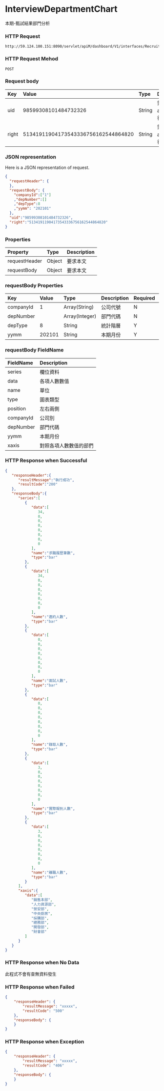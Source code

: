 # InterviewDepartmentChart
本期-甄試結果部門分析

### HTTP Request
```
http://59.124.100.151:8090/servlet/apiM/dashboard/V1/interfaces/RecruitDemandResult/InterviewDepartmentChart
```

### HTTP Request Mehod
```
POST
```

### Request body
| Key | Value | Type | Description |
|:----------|:-------------|:-----|:------------|
| uid | 98599308101484732326 | String | 需透過apiLogin取得
| right | 51341911904173543336756162544864820 | String | 需透過apiLogin取得 |

### JSON representation
Here is a JSON representation of request.
```json
{
  "requestHeader": {
  },
  "requestBody": {
    "companyId":["1"]
    ,"depNumber":[]
    ,"depType":8
    ,"yymm": "202101"
  },
  "uid":"98599308101484732326",
  "right":"51341911904173543336756162544864820"
}
```

### Properties
| Property | Type | Description |
|:---------|:-----|:------------|
| requestHeader | Object | 要求本文 |
| requestBody | Object | 要求本文 |

### requestBody Properties
| Key | Value | Type | Description | Required | Format |
|:----------|:-------------|:-----|:------------|:------------|:------------|
| companyId | 1 | Array(String) | 公司代號 | N | n/a |
| depNumber |  | Array(Integer) | 部門代碼 | N | n/a |
| depType | 8 | String | 統計階層 | Y | n/a |
| yymm | 202101 | String | 本期月份 | Y | YYYYmm |


### requestBody FieldName
| FieldName | Description |
|:----------|:-------------|
| series | 欄位資料 |
| data | 各項人數數值 |
| name | 單位 |
| type | 圖表類型 |
| position | 左右兩側 |
| companyId | 公司別 |
| depNumber | 部門代碼 |
| yymm | 本期月份 |
| xaxis | 對照各項人數數值的部們 |

### HTTP Response when Successful
```json
{
   "responseHeader":{
      "resultMessage":"執行成功",
      "resultCode":"200"
   },
   "responseBody":{
      "series":[
         {
            "data":[
               34,
               0,
               0,
               0,
               0,
               0,
               0,
               0
            ],
            "name":"求職履歷筆數",
            "type":"bar"
         },
         {
            "data":[
               34,
               0,
               0,
               0,
               0,
               0,
               0,
               0
            ],
            "name":"邀約人數",
            "type":"bar"
         },
         {
            "data":[
               0,
               0,
               0,
               0,
               0,
               0,
               0,
               0
            ],
            "name":"面試人數",
            "type":"bar"
         },
         {
            "data":[
               0,
               0,
               0,
               0,
               0,
               0,
               0,
               0
            ],
            "name":"錄取人數",
            "type":"bar"
         },
         {
            "data":[
               3,
               0,
               0,
               0,
               0,
               0,
               0,
               0
            ],
            "name":"實際報到人數",
            "type":"bar"
         },
         {
            "data":[
               3,
               0,
               0,
               0,
               0,
               0,
               0,
               0
            ],
            "name":"離職人數",
            "type":"bar"
         }
      ],
      "xaxis":{
         "data":[
            "銷售本部",
            "人力資源部",
            "勞安部",
            "中央廚房",
            "採購部",
            "總務部",
            "開發部",
            "財會部"
         ]
      }
   }
}
```

### HTTP Response when No Data
此程式不會有查無資料發生

### HTTP Response when Failed
```json
{
    "responseHeader": {
        "resultMessage": "xxxxx",
        "resultCode": "500"
    },
    "responseBody": {
    }
}
```

### HTTP Response when Exception
```json
{
    "responseHeader": {
        "resultMessage": "xxxxx",
        "resultCode": "406"
    },
    "responseBody": {
    }
}
```
